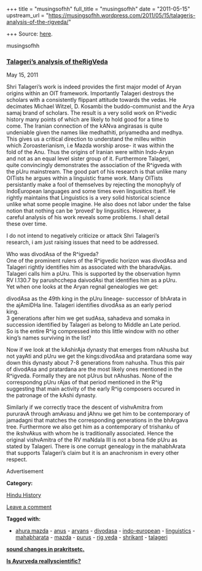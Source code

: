 +++
title = "musingsofhh"
full_title = "musingsofhh"
date = "2011-05-15"
upstream_url = "https://musingsofhh.wordpress.com/2011/05/15/talageris-analysis-of-the-rigveda/"

+++
Source: [here](https://musingsofhh.wordpress.com/2011/05/15/talageris-analysis-of-the-rigveda/).


musingsofhh


### [Talageri’s analysis of theRigVeda](https://musingsofhh.wordpress.com/2011/05/15/talageris-analysis-of-the-rigveda/)

May 15, 2011

Shri Talageri’s work is indeed provides the first major model of Aryan  
origins within an OIT framework. Importantly Talageri destroys the  
scholars with a consistently flippant attitude towards the vedas. He  
decimates Michael Witzel, D. Kosambi the buddo-communist and the Arya  
samaj brand of scholars. The result is a very solid work on R^ivedic  
history many points of which are likely to hold good for a time to  
come. The Iranian connection of the kANva angirasas is quite  
undeniable given the names like medhathiti, priyamedha and medhya.  
This gives us a critical direction to understand the milleu within  
which Zoroasterianism, i.e Mazda worship arose- it was within the  
fold of the Anu. Thus the origins of Iranian were within Indo-Aryan  
and not as an equal level sister group of it. Furthermore Talageri,  
quite convincingly demonstrates the association of the R^igveda with  
the pUru mainstream. The good part of his research is that unlike many  
OITists he argues within a linguistic frame work. Many OITists  
persistantly make a fool of themselves by rejecting the monophyly of  
IndoEuropean languages and some times even lingusitics itself. He  
rightly maintains that Linguistics is a very solid historical science  
unlike what some people imagine. He also does not labor under the false  
notion that nothing can be ‘proved’ by lingusitics. However, a  
careful analysis of his work reveals some problems. I shall detail  
these over time.

I do not intend to negatively criticize or attack Shri Talageri’s  
research, i am just raising issues that need to be addressed.

Who was divodAsa of the R^igveda?  
One of the prominent rulers of the R^igvedic horizon was divodAsa and  
Talageri rightly identifies him as associated with the bharadvAjas.  
Talageri calls him a pUru. This is supported by the observation hymn  
RV I.130.7 by parushcchepa daivodAsi that identifies him as a pUru.  
Yet when one looks at the Aryan regnal genealogies we get:

divodAsa as the 49th king in the pUru lineage- successor of bhArata in  
the ajAmiDHa line. Talageri identifies divodAsa as an early period  
king.  
3 generations after him we get sudAsa, sahadeva and somaka in  
succession identified by Talageri as belong to Middle an Late period.  
So is the entire R^ig compressed into this little window with no other  
king’s names surviving in the list?

Now if we look at the kAshirAja dynasty that emerges from nAhusha but  
not yayAti and pUru we get the kings:divodAsa and pratardana some way  
down this dynasty about 7-8 generations from nahusha. Thus this pair  
of divodAsa and pratardana are the most likely ones mentioned in the  
R^igveda. Formally they are not pUrus but nAhushas. None of the  
correspondng pUru rAjas of that period mentioned in the R^ig  
suggesting that main activity of the early R^ig composers occured in  
the patronage of the kAshi dynasty.

Similarly if we correctly trace the descent of vishvAmitra from  
pururavA through amAvasu and jAhnu we get him to be contemporary of  
jamadagni that matches the corresponding generations in the bhArgava  
tree. Furthermore we also get him as a contemporary of trishanku of  
the ikshvAkus with whom he is traditionally associated. Hence the  
original vishvAmitra of the RV maNdala III is not a bona fide pUru as  
stated by Talageri. There is one corrupt genealogy in the mahabhArata  
that supports Talageri’s claim but it is an anachronism in every other  
respect.

Advertisement

**Category:**

[Hindu History](https://musingsofhh.wordpress.com/category/hindu-history/)

[Leave a comment](https://musingsofhh.wordpress.com/2011/05/15/talageris-analysis-of-the-rigveda/#respond)

**Tagged with:**

- [ahura mazda](https://musingsofhh.wordpress.com/tag/ahura-mazda/) - [anus](https://musingsofhh.wordpress.com/tag/anus/) - [aryans](https://musingsofhh.wordpress.com/tag/aryans/) - [divodasa](https://musingsofhh.wordpress.com/tag/divodasa/) - [indo-european](https://musingsofhh.wordpress.com/tag/indo-european/) - [linguistics](https://musingsofhh.wordpress.com/tag/linguistics/) - [mahabharata](https://musingsofhh.wordpress.com/tag/mahabharata/) - [mazda](https://musingsofhh.wordpress.com/tag/mazda/) - [purus](https://musingsofhh.wordpress.com/tag/purus/) - [rig veda](https://musingsofhh.wordpress.com/tag/rig-veda/) - [shrikant](https://musingsofhh.wordpress.com/tag/shrikant/) - [talageri](https://musingsofhh.wordpress.com/tag/talageri/)

**[sound changes in prakritsetc.](https://musingsofhh.wordpress.com/2011/05/15/sound-changes-in-prakrits/)**

**[Is Ayurveda reallyscientific?](https://musingsofhh.wordpress.com/2011/05/15/is-ayurveda-really-scientific/)**
